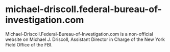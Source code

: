 # michael-driscoll.federal-bureau-of-investigation.com
Michael-Driscoll.Federal-Bureau-of-Investigation.com is a non-official website on Michael J. Driscoll, Assistant Director in Charge of the New York Field Office of the FBI.
